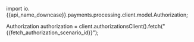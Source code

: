 
import io.{{api_name_downcase}}.payments.processing.client.model.Authorization;

Authorization authorization = client.authorizationsClient().fetch("{{fetch_authorization_scenario_id}}");
